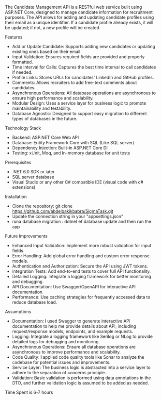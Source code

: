 The Candidate Management API is a RESTful web service built using ASP.NET Core, designed to manage candidate information for recruitment purposes. The API allows for adding and updating candidate profiles using their email as a unique identifier. If a candidate profile already exists, it will be updated; if not, a new profile will be created.

Features
- Add or Update Candidate: Supports adding new candidates or updating existing ones based on their email.
- Input Validation: Ensures required fields are provided and properly formatted.
- Time Interval for Calls: Captures the best time interval to call candidates if needed.
- Profile Links: Stores URLs for candidates' LinkedIn and GitHub profiles.
- Comments: Allows recruiters to add free-text comments about candidates.
- Asynchronous Operations: All database operations are asynchronous to ensure high performance and scalability.
- Modular Design: Uses a service layer for business logic to promote maintainability and testability.
- Database Agnostic: Designed to support easy migration to different types of databases in the future.

Technology Stack
- Backend: ASP.NET Core Web API
- Database: Entity Framework Core with SQL (Like SQL server)
- Dependency Injection: Built-in ASP.NET Core DI
- Testing: xUnit, Moq, and In-memory database for unit tests

Prerequisites
- .NET 6.0 SDK or later
- SQL server database
- Visual Studio or any other C# compatible IDE (visual code with c# extensions)

Installation
- Clone the repository: git clone https://github.com/abdelbakikbabra/SigmaTask.git
- Update the connection string in your "appsettings.json"
- runa database migration : dotnet ef database update
  and then run the app
  
Future Improvements
- Enhanced Input Validation: Implement more robust validation for input fields.
- Error Handling: Add global error handling and custom error response models.
- Authentication and Authorization: Secure the API using JWT tokens.
- Integration Tests: Add end-to-end tests to cover full API functionality.
- Detailed Logging: Integrate a logging framework for better monitoring and debugging.
- API Documentation: Use Swagger/OpenAPI for interactive API documentation.
- Performance: Use caching strategies for frequently accessed data to reduce database load.

Assumptions
- Documentation: I used Swagger to generate interactive API documentation to help me provide details about API, including request/response models, endpoints, and example requests.
- Logging: Integrate a logging framework like Serilog or NLog to provide detailed logs for debugging and monitoring.
- Asynchronous Operations: Ensure all database operations are asynchronous to improve performance and scalability.
- Code Quality: I applied code quality tools like Sonar to analyze the codebase for potential issues and improvements.
- Service Layer: The business logic is abstracted into a service layer to adhere to the separation of concerns principle.
- Validation: Basic validation is performed using data annotations in the DTO, and further validation logic is assumed to be added as needed.

Time Spent is 6-7 hours
